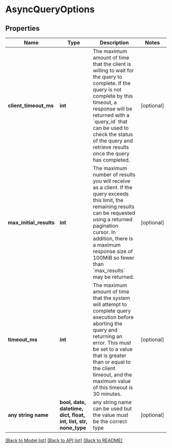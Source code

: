 # AsyncQueryOptions


## Properties
Name | Type | Description | Notes
------------ | ------------- | ------------- | -------------
**client_timeout_ms** | **int** | The maximum amount of time that the client is willing to wait for the query to complete. If the query is not complete by this timeout, a response will be returned with a &#x60;query_id&#x60; that can be used to check the status of the query and retrieve results once the query has completed. | [optional] 
**max_initial_results** | **int** | The maximum number of results you will receive as a client. If the query exceeds this limit, the remaining results can be requested using a returned pagination cursor. In addition, there is a maximum response size of 100MiB so fewer than &#x60;max_results&#x60; may be returned. | [optional] 
**timeout_ms** | **int** | The maximum amount of time that the system will attempt to complete query execution before aborting the query and returning an error. This must be set to a value that is greater than or equal to the client timeout, and the maximum value of this timeout is 30 minutes. | [optional] 
**any string name** | **bool, date, datetime, dict, float, int, list, str, none_type** | any string name can be used but the value must be the correct type | [optional]

[[Back to Model list]](../README.md#documentation-for-models) [[Back to API list]](../README.md#documentation-for-api-endpoints) [[Back to README]](../README.md)


